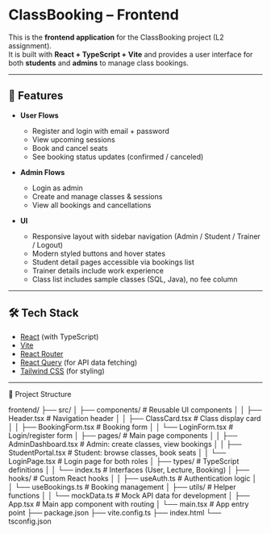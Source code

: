 # ClassBooking – Frontend

This is the **frontend application** for the ClassBooking project (L2 assignment).  
It is built with **React + TypeScript + Vite** and provides a user interface for both **students** and **admins** to manage class bookings.

---

## 🚀 Features

- **User Flows**
  - Register and login with email + password
  - View upcoming sessions
  - Book and cancel seats
  - See booking status updates (confirmed / canceled)

- **Admin Flows**
  - Login as admin
  - Create and manage classes & sessions
  - View all bookings and cancellations

- **UI**
  - Responsive layout with sidebar navigation (Admin / Student / Trainer / Logout)
  - Modern styled buttons and hover states
  - Student detail pages accessible via bookings list
  - Trainer details include work experience
  - Class list includes sample classes (SQL, Java), no fee column

---

## 🛠️ Tech Stack

- [React](https://react.dev/) (with TypeScript)
- [Vite](https://vitejs.dev/)
- [React Router](https://reactrouter.com/)
- [React Query](https://tanstack.com/query/latest) (for API data fetching)
- [Tailwind CSS](https://tailwindcss.com/) (for styling)

---

📂 Project Structure

frontend/
├── src/
│ ├── components/ # Reusable UI components
│ │ ├── Header.tsx # Navigation header
│ │ ├── ClassCard.tsx # Class display card
│ │ ├── BookingForm.tsx # Booking form
│ │ └── LoginForm.tsx # Login/register form
│ ├── pages/ # Main page components
│ │ ├── AdminDashboard.tsx # Admin: create classes, view bookings
│ │ ├── StudentPortal.tsx # Student: browse classes, book seats
│ │ └── LoginPage.tsx # Login page for both roles
│ ├── types/ # TypeScript definitions
│ │ └── index.ts # Interfaces (User, Lecture, Booking)
│ ├── hooks/ # Custom React hooks
│ │ ├── useAuth.ts # Authentication logic
│ │ └── useBookings.ts # Booking management
│ ├── utils/ # Helper functions
│ │ └── mockData.ts # Mock API data for development
│ ├── App.tsx # Main app component with routing
│ └── main.tsx # App entry point
├── package.json
├── vite.config.ts
├── index.html
└── tsconfig.json
